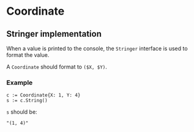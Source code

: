 # Coordinate

## Stringer implementation

When a value is printed to the console, the `Stringer` interface is used to
format the value.

A `Coordinate` should format to `($X, $Y)`.

### Example

``` golang
c := Coordinate{X: 1, Y: 4}
s := c.String()
```

`s` should be:

``` golang
"(1, 4)"
```
